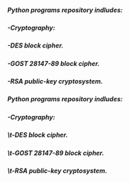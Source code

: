 ##### Python programs repository indludes:
##### -Cryptography:
#####   -DES block cipher.
#####   -GOST 28147-89 block cipher.
#####   -RSA public-key cryptosystem.
<h5>Python programs repository indludes:</h5>
<h5>-Cryptography:</h5>
<h5>  \t-DES block cipher.</h5>
<h5>  \t-GOST 28147-89 block cipher.</h5>
<h5>  \t-RSA public-key cryptosystem.</h5>
